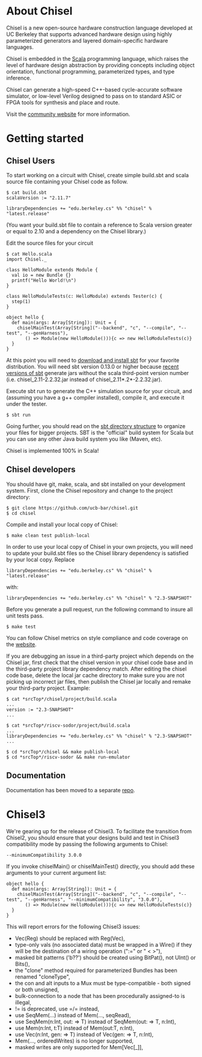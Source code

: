 About Chisel
============

Chisel is a new open-source hardware construction language developed
at UC Berkeley that supports advanced hardware design using highly
parameterized generators and layered domain-specific hardware languages.

Chisel is embedded in the [Scala](http://www.scala-lang.org/) programming
language, which raises the level of hardware design abstraction by providing
concepts including object orientation, functional programming, parameterized
types, and type inference.

Chisel can generate a high-speed C++-based cycle-accurate software simulator,
or low-level Verilog designed to pass on to standard ASIC or FPGA tools
for synthesis and place and route.

Visit the [community website](http://chisel.eecs.berkeley.edu/) for more
information.

Getting started
===============

Chisel Users
------------

To start working on a circuit with Chisel, create simple build.sbt
and scala source file containing your Chisel code as follow.

    $ cat build.sbt
    scalaVersion := "2.11.7"

    libraryDependencies += "edu.berkeley.cs" %% "chisel" % "latest.release"

(You want your build.sbt file to contain a reference to Scala version greater
or equal to 2.10 and a dependency on the Chisel library.)

Edit the source files for your circuit

    $ cat Hello.scala
    import Chisel._

    class HelloModule extends Module {
      val io = new Bundle {}
      printf("Hello World!\n")
    }

    class HelloModuleTests(c: HelloModule) extends Tester(c) {
      step(1)
    }

    object hello {
      def main(args: Array[String]): Unit = {
        chiselMainTest(Array[String]("--backend", "c", "--compile", "--test", "--genHarness"),
           () => Module(new HelloModule())){c => new HelloModuleTests(c)}
      }
    }

At this point you will need to [download and install sbt](http://www.scala-sbt.org/release/docs/Getting-Started/Setup.html#installing-sbt)
for your favorite distribution. You will need sbt version 0.13.0 or higher
because [recent versions of sbt](http://www.scala-sbt.org/0.13.0/docs/Community/Changes.html)
generate jars without the scala third-point version number
(i.e. chisel_2.11-2.2.32.jar instead of chisel_2.11*.2*-2.2.32.jar).

Execute sbt run to generate the C++ simulation source for your circuit, and (assuming you have a g++ compiler installed), compile it, and execute it under the tester.

    $ sbt run


Going further, you should read on the [sbt directory structure](http://www.scala-sbt.org/release/docs/Getting-Started/Directories.html)
to organize your files for bigger projects. SBT is the &quot;official&quot;
build system for Scala but you can use any other Java build system you
like (Maven, etc).

Chisel is implemented 100% in Scala!


Chisel developers
-----------------

You should have git, make, scala, and sbt installed on your
development system. First, clone the Chisel repository and change to
the project directory:

    $ git clone https://github.com/ucb-bar/chisel.git
    $ cd chisel

Compile and install your local copy of Chisel:

    $ make clean test publish-local

In order to use your local copy of Chisel in your own projects, you
will need to update your build.sbt files so the Chisel library
dependency is satisfied by your local copy. Replace

    libraryDependencies += "edu.berkeley.cs" %% "chisel" % "latest.release"

with:

    libraryDependencies += "edu.berkeley.cs" %% "chisel" % "2.3-SNAPSHOT"

Before you generate a pull request, run the following command
to insure all unit tests pass.

    $ make test

You can follow Chisel metrics on style compliance and code coverage
on the [website](https://chisel.eecs.berkeley.edu/unit_test_trends.html).

If you are debugging an issue in a third-party project which depends
on the Chisel jar, first check that the chisel version in your chisel
code base and in the third-party project library dependency match.
After editing the chisel code base, delete the local jar cache directory
to make sure you are not picking up incorrect jar files, then publish
the Chisel jar locally and remake your third-party project. Example:

    $ cat *srcTop*/chisel/project/build.scala
    ...
    version := "2.3-SNAPSHOT"
    ...

    $ cat *srcTop*/riscv-sodor/project/build.scala
    ...
    libraryDependencies += "edu.berkeley.cs" %% "chisel" % "2.3-SNAPSHOT"
    ...

    $ cd *srcTop*/chisel && make publish-local
    $ cd *srcTop*/riscv-sodor && make run-emulator


Documentation
-------------

Documentation has been moved to a separate [repo](https://github.com/ucb-bar/chisel-doc).


Chisel3
=======

We're gearing up for the release of Chisel3. To facilitate the
transition from Chisel2, you should ensure that your designs build and
test in Chisel3 compatibility mode by passing the following arguments
to Chisel:

    --minimumCompatibility 3.0.0

If you invoke chiselMain() or chiselMainTest() directly, you should
add these arguments to your current argument list:

    object hello {
      def main(args: Array[String]): Unit = {
        chiselMainTest(Array[String]("--backend", "c", "--compile", "--test", "--genHarness", "--minimumCompatibility", "3.0.0"),
           () => Module(new HelloModule())){c => new HelloModuleTests(c)}
      }
    }

This will report errors for the following Chisel3 issues:

 * Vec(Reg) should be replaced with Reg(Vec),
 * type-only vals (no associated data) must be wrapped in a Wire() if they will be the destination of a wiring operation (":=" or " < >"),
 * masked bit patterns ('b??') should be created using BitPat(), not UInt() or Bits(),
 * the "clone" method required for parameterized Bundles has been renamed "cloneType",
 * the con and alt inputs to a Mux must be type-compatible - both signed or both unsigned,
 * bulk-connection to a node that has been procedurally assigned-to is illegal,
 * != is deprecated, use =/= instead,
 * use SeqMem(...) instead of Mem(..., seqRead),
 * use SeqMem(n:Int, out: => T) instead of SeqMem(out: => T, n:Int),
 * use Mem(n:Int, t:T) instead of Mem(out:T, n:Int),
 * use Vec(n:Int, gen: => T) instead of Vec(gen: => T, n:Int),
 * Mem(..., orderedWrites) is no longer supported,
 * masked writes are only supported for Mem[Vec[_]],

